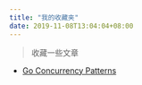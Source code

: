 ```yaml
---
title: "我的收藏夹"
date: 2019-11-08T13:04:04+08:00
---
```


>收藏一些文章

- [Go Concurrency Patterns](https://talks.golang.org/2012/concurrency.slide#1)

